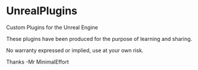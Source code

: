 # UnrealPlugins
Custom Plugins for the Unreal Engine

These plugins have been produced for the purpose of learning and sharing.

No warranty expressed or implied, use at your own risk.

Thanks
-Mr MinimalEffort